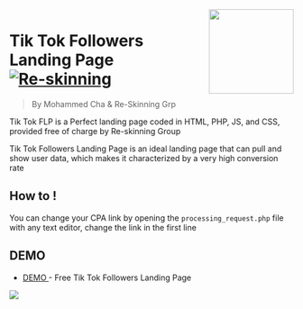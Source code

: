 <img width="150px" src="https://www.re-skinning.com/img/logo.png" align="right" />

# Tik Tok Followers Landing Page [![Re-skinning](https://cdn.rawgit.com/sindresorhus/awesome/d7305f38d29fed78fa85652e3a63e154dd8e8829/media/badge.svg)](https://re-skinning.com)
> By Mohammed Cha & Re-Skinning Grp


Tik Tok FLP is a Perfect landing page coded in HTML, PHP, JS, and CSS, provided free of charge by Re-skinning Group

Tik Tok Followers Landing Page is an ideal landing page that can pull and show user data, which makes it characterized by a very high conversion rate


## How to !

You can change your CPA link by opening the <code>processing_request.php</code> file with any text editor, change the link in the first line


## DEMO

- [ DEMO ](https://re-skinning.com/tikflp) - Free Tik Tok Followers Landing Page


<img src="https://www.re-skinning.com/tikflp/430b242c87402c5d1dcd5e93c1efd16d.png"/>

